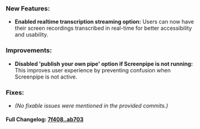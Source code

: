 ### **New Features:**
- **Enabled realtime transcription streaming option:** Users can now have their screen recordings transcribed in real-time for better accessibility and usability.

### **Improvements:**
- **Disabled 'publish your own pipe' option if Screenpipe is not running:** This improves user experience by preventing confusion when Screenpipe is not active. 

### **Fixes:**
- *(No fixable issues were mentioned in the provided commits.)*

#### **Full Changelog:** [7f408..ab703](https://github.com/mediar-ai/screenpipe/compare/7f408..ab703)

